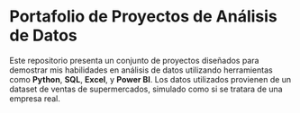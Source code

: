 # **Portafolio de Proyectos de Análisis de Datos**

Este repositorio presenta un conjunto de proyectos diseñados para demostrar mis habilidades en análisis de datos utilizando herramientas como **Python**, **SQL**, **Excel**, y **Power BI**. Los datos utilizados provienen de un dataset de ventas de supermercados, simulado como si se tratara de una empresa real.
